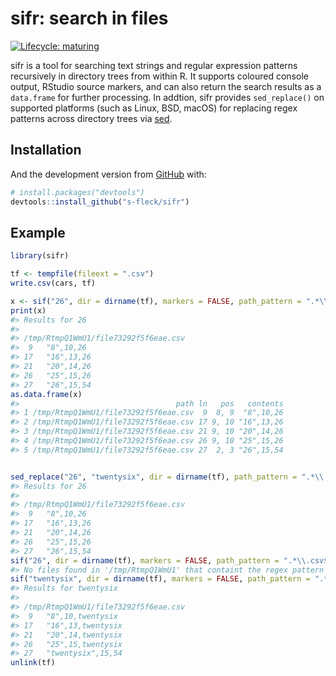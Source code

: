 
<!-- README.md is generated from README.Rmd. Please edit that file -->

# sifr: search in files

<!-- badges: start -->

[![Lifecycle:
maturing](https://img.shields.io/badge/lifecycle-maturing-blue.svg)](https://www.tidyverse.org/lifecycle/#maturing)
<!-- badges: end -->

sifr is a tool for searching text strings and regular expression
patterns recursively in directory trees from within R. It supports
coloured console output, RStudio source markers, and can also return the
search results as a `data.frame` for further processing. In addtion,
sifr provides `sed_replace()` on supported platforms (such as Linux,
BSD, macOS) for replacing regex patterns across directory trees via
[sed](https://en.wikipedia.org/wiki/Sed).

## Installation

And the development version from [GitHub](https://github.com/) with:

``` r
# install.packages("devtools")
devtools::install_github("s-fleck/sifr")
```

## Example

``` r
library(sifr)

tf <- tempfile(fileext = ".csv")
write.csv(cars, tf)

x <- sif("26", dir = dirname(tf), markers = FALSE, path_pattern = ".*\\.csv$")
print(x)
#> Results for 26 
#> 
#> /tmp/RtmpQ1WmU1/file73292f5f6eae.csv
#>  9   "8",10,26 
#> 17   "16",13,26 
#> 21   "20",14,26 
#> 26   "25",15,26 
#> 27   "26",15,54
as.data.frame(x)
#>                                   path ln   pos   contents
#> 1 /tmp/RtmpQ1WmU1/file73292f5f6eae.csv  9  8, 9  "8",10,26
#> 2 /tmp/RtmpQ1WmU1/file73292f5f6eae.csv 17 9, 10 "16",13,26
#> 3 /tmp/RtmpQ1WmU1/file73292f5f6eae.csv 21 9, 10 "20",14,26
#> 4 /tmp/RtmpQ1WmU1/file73292f5f6eae.csv 26 9, 10 "25",15,26
#> 5 /tmp/RtmpQ1WmU1/file73292f5f6eae.csv 27  2, 3 "26",15,54


sed_replace("26", "twentysix", dir = dirname(tf), path_pattern = ".*\\.csv$")
#> Results for 26 
#> 
#> /tmp/RtmpQ1WmU1/file73292f5f6eae.csv
#>  9   "8",10,26 
#> 17   "16",13,26 
#> 21   "20",14,26 
#> 26   "25",15,26 
#> 27   "26",15,54
sif("26", dir = dirname(tf), markers = FALSE, path_pattern = ".*\\.csv$")
#> No files found in '/tmp/RtmpQ1WmU1' that containt the regex pattern '26'
sif("twentysix", dir = dirname(tf), markers = FALSE, path_pattern = ".*\\.csv$")
#> Results for twentysix 
#> 
#> /tmp/RtmpQ1WmU1/file73292f5f6eae.csv
#>  9   "8",10,twentysix 
#> 17   "16",13,twentysix 
#> 21   "20",14,twentysix 
#> 26   "25",15,twentysix 
#> 27   "twentysix",15,54
unlink(tf)
```
